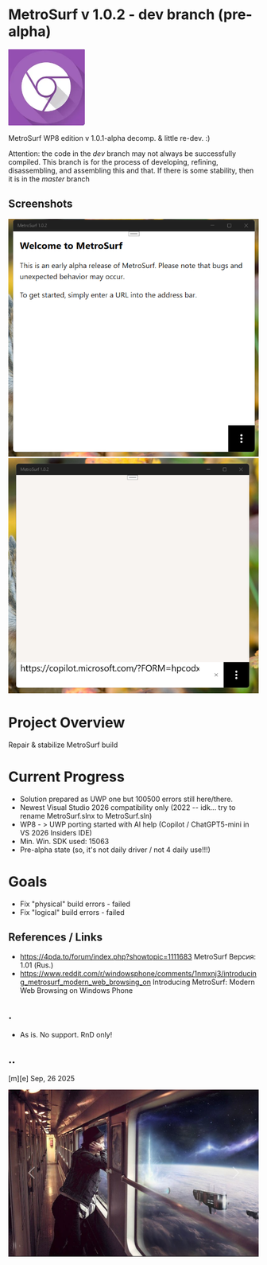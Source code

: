 # MetroSurf v 1.0.2 - dev branch  (pre-alpha)
![](/Images/logo.png)

MetroSurf WP8 edition v 1.0.1-alpha decomp. & little re-dev. :) 

Attention: the code in the _dev_ branch may not always be successfully compiled. This branch is for the process of developing, refining, disassembling, and assembling this and that. If there is some stability, then it is in the _master_ branch 

## Screenshots
![](/Images/sshot01.png)
![](/Images/sshot02.png)

# Project Overview
Repair & stabilize MetroSurf build

# Current Progress
- Solution prepared as UWP one but 100500 errors still here/there.
- Newest Visual Studio 2026 compatibility only (2022 -- idk... try to rename MetroSurf.slnx to MetroSurf.sln)
- WP8 - > UWP porting started with AI help (Copilot / ChatGPT5-mini in VS 2026 Insiders IDE)
- Min. Win. SDK used: 15063
- Pre-alpha state (so, it's not daily driver / not 4 daily use!!!)


# Goals
- Fix "physical" build errors - failed
- Fix "logical" build errors - failed 


## References / Links
- https://4pda.to/forum/index.php?showtopic=1111683 MetroSurf Версия: 1.01 (Rus.)
- https://www.reddit.com/r/windowsphone/comments/1nmxnj3/introducing_metrosurf_modern_web_browsing_on Introducing MetroSurf: Modern Web Browsing on Windows Phone

## .
- As is. No support. RnD only!

## ..

[m][e] Sep, 26 2025

![](/Images/footer.png)